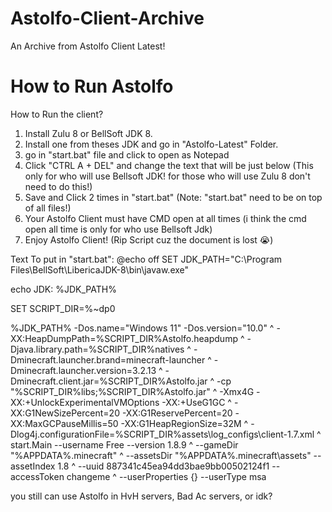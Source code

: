 # Astolfo-Client-Archive
An Archive from Astolfo Client Latest!

# How to Run Astolfo
How to Run the client?

1. Install Zulu 8 or BellSoft JDK 8.
2. Install one from theses JDK and go in "Astolfo-Latest" Folder.
3. go in "start.bat" file and click to open as Notepad
4. Click "CTRL A + DEL" and change the text that will be just below (This only for who will use Bellsoft JDK! for those who will use Zulu 8 don't need to do this!)
5. Save and Click 2 times in "start.bat" (Note: "start.bat" need to be on top of all files!)
6. Your Astolfo Client must have CMD open at all times (i think the cmd open all time is only for who use Bellsoft Jdk)
7. Enjoy Astolfo Client! (Rip Script cuz the document is lost 😭)


Text To put in "start.bat":
@echo off
SET JDK_PATH="C:\Program Files\BellSoft\LibericaJDK-8\bin\javaw.exe"

echo JDK: %JDK_PATH%

SET SCRIPT_DIR=%~dp0

%JDK_PATH% -Dos.name="Windows 11" -Dos.version="10.0" ^
-XX:HeapDumpPath=%SCRIPT_DIR%Astolfo.heapdump ^
-Djava.library.path=%SCRIPT_DIR%natives ^
-Dminecraft.launcher.brand=minecraft-launcher ^
-Dminecraft.launcher.version=3.2.13 ^
-Dminecraft.client.jar=%SCRIPT_DIR%Astolfo.jar ^
-cp "%SCRIPT_DIR%libs;%SCRIPT_DIR%Astolfo.jar" ^
-Xmx4G -XX:+UnlockExperimentalVMOptions -XX:+UseG1GC ^
-XX:G1NewSizePercent=20 -XX:G1ReservePercent=20 -XX:MaxGCPauseMillis=50 -XX:G1HeapRegionSize=32M ^
-Dlog4j.configurationFile=%SCRIPT_DIR%assets\log_configs\client-1.7.xml ^
start.Main --username Free --version 1.8.9 ^
--gameDir "%APPDATA%\.minecraft" ^
--assetsDir "%APPDATA%\.minecraft\assets" --assetIndex 1.8 ^
--uuid 887341c45ea94dd3bae9bb00502124f1 --accessToken changeme ^
--userProperties {} --userType msa



you still can use Astolfo in HvH servers, Bad Ac servers, or idk?
